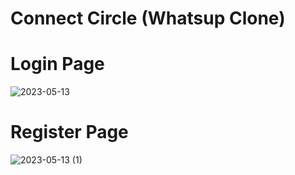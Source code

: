 # Connect Circle (Whatsup Clone)

<h1> Login Page</h1>

![2023-05-13](https://github.com/omkar231098/soft-pleasure-3846/assets/109202596/0c1ea835-72e1-4547-84d7-d3f1d7707e48)

<h1> Register Page</h1>

![2023-05-13 (1)](https://github.com/omkar231098/soft-pleasure-3846/assets/109202596/f49f73d7-1a61-4943-b15a-d09a354423ed)
